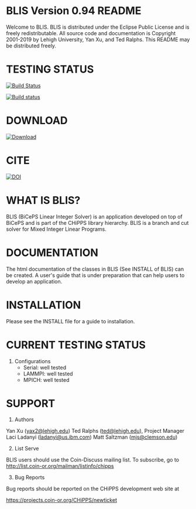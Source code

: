 BLIS Version 0.94 README
=========================

Welcome to BLIS. BLIS is distributed under the Eclipse Public License and is
freely redistributable. All source code and documentation is Copyright
2001-2019 by Lehigh University, Yan Xu, and Ted Ralphs. This README may be
distributed freely.

TESTING STATUS
==============

[![Build Status](https://travis-ci.org/coin-or/CHiPPS-BLIS.svg?branch=master)](https://travis-ci.org/coin-or/CHiPPS-BLIS)

[![Build status](https://ci.appveyor.com/api/projects/status/2y0qycsrajndtkgs?svg=true)](https://ci.appveyor.com/project/tkralphs/chipps-blis)

DOWNLOAD
========

[ ![Download](https://api.bintray.com/packages/coin-or/download/CHiPPS-BLIS/images/download.svg?version=0.94) ](https://bintray.com/coin-or/download/CHiPPS-BLIS/0.94/link)

CITE
====

[![DOI](https://zenodo.org/badge/23727016.svg)](https://zenodo.org/badge/latestdoi/23727016)

WHAT IS BLIS?
=============

BLIS (BiCePS Linear Integer Solver) is an application developed on top of
BiCePS and is part of the CHiPPS library hierarchy. BLIS is a branch and cut
solver for Mixed Integer Linear Programs.


DOCUMENTATION
=============

The html documentation of the classes in BLIS (See INSTALL of BLIS) can be 
created. A user's guide that is under preparation that can help users to 
develop an application.


INSTALLATION
============

Please see the INSTALL file for a guide to installation.


CURRENT TESTING STATUS
======================

1. Configurations
   - Serial: well tested
   - LAMMPI: well tested
   - MPICH: well tested


SUPPORT
=======

1. Authors

Yan Xu (yax2@lehigh.edu)
Ted Ralphs (ted@lehigh.edu), Project Manager
Laci Ladanyi (ladanyi@us.ibm.com)
Matt Saltzman (mjs@clemson.edu)

2. List Serve

BLIS users should use the Coin-Discuss mailing list. To subscribe, go to 
http://list.coin-or.org/mailman/listinfo/chipps

3. Bug Reports

Bug reports should be reported on the CHiPPS development web site at

https://projects.coin-or.org/CHiPPS/newticket

